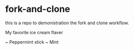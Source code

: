 # fork-and-clone
this is a repo to demonistration the fork and clone workflow.


My favorite ice cream flaver

~ Peppermint stick
~ Mint
